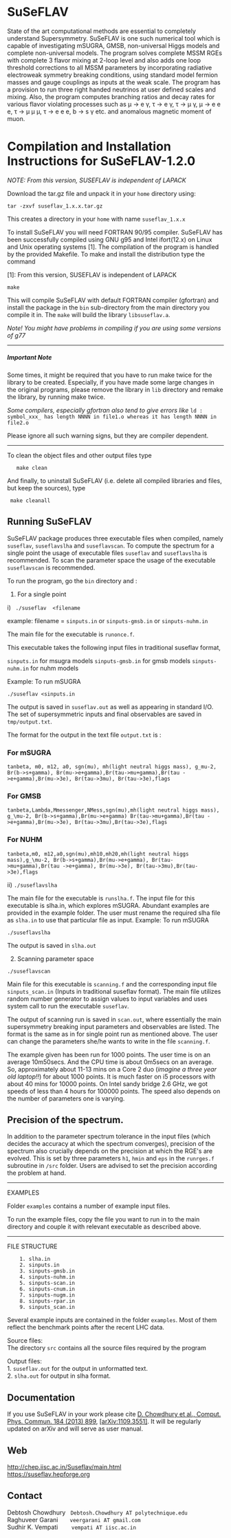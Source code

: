 # SuSeFLAV

State of the art computational methods are essential to completely understand Supersymmetry. SuSeFLAV is one such numerical tool which is capable of investigating mSUGRA, GMSB, non-universal Higgs models and complete non-universal models. The program solves complete MSSM RGEs with complete 3 flavor mixing at 2-loop level and also adds one loop threshold corrections to all MSSM parameters by incorporating radiative electroweak symmetry breaking conditions, using standard model fermion masses and gauge couplings as inputs at the weak scale. The program has a provision to run three right handed neutrinos at user defined scales and mixing. Also, the program computes branching ratios and decay rates for various flavor violating processes such as μ → e γ, τ → e γ, τ → μ γ, μ → e e e, τ → μ μ μ, τ → e e e, b → s γ etc. and anomalous magnetic moment of muon.

# Compilation and Installation Instructions for SuSeFLAV-1.2.0

*NOTE: From this version, SUSEFLAV is independent of LAPACK*


Download the tar.gz file and unpack it in your `home` directory
using:

```tar -zxvf suseflav_1.x.x.tar.gz ```

This creates a directory in your `home` with name `suseflav_1.x.x`

To install SuSeFLAV you will need FORTRAN 90/95 compiler. SuSeFLAV has been
successfully compiled using GNU g95 and Intel ifort(12.x) on Linux and Unix
operating systems [1]. The compilation of the program is handled by the provided
Makefile. To make and install the distribution type the command

[1]: From this version, SUSEFLAV is independent of LAPACK

` make `

This will compile SuSeFLAV with default FORTRAN compiler (gfortran) and
install the package in the `bin` sub-directory from the main directory
you compile it in. The `make` will build the library `libsuseflav.a`.

_Note! You might have problems in compiling if you are using some versions of g77_

---
##### **_Important Note_**

Some times, it might be required that you have to run make twice for the library to be created. Especially, if you have made some large changes in the original programs, please remove the library in `lib` directory and remake the library, by running make twice.

*Some compilers, especially gfortran also tend to give errors like*
`ld : symbol_xxx_ has length NNNN in file1.o whereas it has length NNNN in file2.o`

Please ignore all such warning signs, but they are compiler dependent.

----

To clean the object files and other output files type

`    make clean `

And finally, to uninstall SuSeFLAV (i.e. delete all compiled libraries and
files, but keep the sources), type

`  make cleanall `


## Running SuSeFLAV


SuSeFLAV package produces three executable files when compiled,
namely `suseflav`, `suseflavslha` and `suseflavscan`. To compute
the spectrum for a single point the usage of executable files
`suseflav` and `suseflavslha` is recommended. To scan the
parameter space the usage  of the executable `suseflavscan`
is recommended.

To run the program, go the `bin` directory and :

1. For a single point

i) `  ./suseflav  <filename `

example: filename = `sinputs.in` or `sinputs-gmsb.in` or `sinputs-nuhm.in`

The main file for the executable is `runonce.f`.

This executable takes the following input files in traditional
suseflav format,

`sinputs.in`       for msugra models
`sinputs-gmsb.in`  for gmsb models
`sinputs-nuhm.in`  for nuhm models


Example: To run mSUGRA

`./suseflav <sinputs.in`

The output is saved in `suseflav.out` as well as appearing in standard I/O.
The set of supersymmetric inputs and final observables are saved in `tmp/output.txt`.

The format for the output in the text file `output.txt` is :

### For mSUGRA

`tanbeta, m0, m12, a0, sgn(mu), mh(light neutral higgs mass), g_mu-2, Br(b->s+gamma),
Br(mu->e+gamma),Br(tau->mu+gamma),Br(tau ->e+gamma),Br(mu->3e), Br(tau->3mu),
Br(tau->3e),flags`

### For GMSB

`tanbeta,Lambda,Mmessenger,NMess,sgn(mu),mh(light neutral higgs mass), g_\mu-2,
Br(b->s+gamma),Br(mu->e+gamma) Br(tau->mu+gamma),Br(tau ->e+gamma),Br(mu->3e),
Br(tau->3mu),Br(tau->3e),flags`

### For NUHM

`tanbeta,m0, m12,a0,sgn(mu),mh10,mh20,mh(light neutral higgs mass),g_\mu-2,
Br(b->s+gamma),Br(mu->e+gamma), Br(tau->mu+gamma),Br(tau ->e+gamma),
Br(mu->3e), Br(tau->3mu),Br(tau->3e),flags`

ii) `./suseflavslha`

The main file for the executable is `runslha.f`. The input file for this
executable is slha.in, which explores mSUGRA. Abundant examples are provided
in the example folder. The user must rename the required slha file as
`slha.in` to use that particular file as input.
Example: To run mSUGRA

`./suseflavslha`

The output is saved in `slha.out`


2. Scanning parameter space

`./suseflavscan`

Main file for this executable is `scanning.f` and the corresponding input file
`sinputs_scan.in` (Inputs in traditional suseflav format). The main file
utilizes random number generator to assign values to input variables
and uses system call to run the executable `suseflav`.

The output of scanning run is saved in `scan.out`, where essentially the
main supersymmetry breaking input parameters and observables are listed.
The format is the same as in for single point run as mentioned above.
The user can change the parameters she/he wants to write in the
file `scanning.f`.

The example given has been run for 1000 points.
The user time is on an average 10m50secs. And the CPU time is
about 0m5secs on an average. So, approximately about 11-13 mins
on a Core 2 duo (*imagine a three year old laptop!!*) for about
1000 points. It is much faster on i5 processors with about
40 mins for 10000 points. On Intel sandy bridge 2.6 GHz, we
got speeds of less than 4 hours for 100000 points.
The speed also depends on the number of parameters one is varying.


## Precision of the spectrum.


In addition to the parameter spectrum tolerance in the input files (which
decides the accuracy at which the spectrum converges), precision of the
spectrum also crucially depends on the precision at which the RGE's are
evolved. This is set by three parameters `h1`, `hmin` and `eps` in the `runrges.f`
subroutine in `/src` folder. Users are advised to set
the precision according the problem at hand.

----------------------------------------------

EXAMPLES

Folder `examples` contains a number of example input files.

To run the example files, copy the file you want to run in to the
main directory and couple it with relevant executable as described
above.

----------------------------------------------
FILE STRUCTURE

``` Input files:
	1. slha.in
	2. sinputs.in
	3. sinputs-gmsb.in
	4. sinputs-nuhm.in
	5. sinputs-scan.in
	6. sinputs-cnum.in
	7. sinputs-nugm.in
	8. sinputs-rpar.in
	9. sinputs_scan.in
```

Several example inputs are contained in the folder `examples`.
Most of them reflect the benchmark points after the recent
LHC data.

Source files:  
       The directory `src` contains all the source files required
       by the program

Output files:  
       1. `suseflav.out` for the output in unformatted text.  
       2. `slha.out` for output in slha format.



## Documentation

If you use SuSeFLAV in your work please cite [D. Chowdhury et al., Comput. Phys. Commun. 184 (2013) 899](http://dx.doi.org/10.1016/j.cpc.2012.10.031), [[arXiv:1109.3551]](https://arxiv.org/abs/1109.3551). It will be regularly updated on arXiv and will serve as user manual.

## Web

<http://chep.iisc.ac.in/Suseflav/main.html>  
<https://suseflav.hepforge.org>

## Contact

Debtosh Chowdhury	&nbsp;		`Debtosh.Chowdhury AT polytechnique.edu`  
Raghuveer Garani	&nbsp;&nbsp;&nbsp;&nbsp;&nbsp;		`veergarani AT gmail.com`  
Sudhir K. Vempati	&nbsp;&nbsp;&nbsp;&nbsp;&nbsp;&nbsp;	`vempati AT iisc.ac.in`
